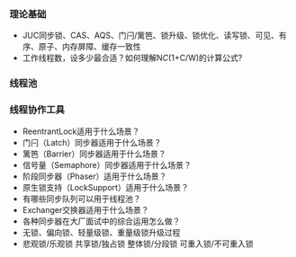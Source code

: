 ### 理论基础
* JUC同步锁、CAS、AQS、门闩/篱笆、锁升级、锁优化、读写锁、可见、有序、原子、内存屏障、缓存一致性
* 工作线程数，设多少最合适？如何理解N*C*(1+C/W)的计算公式?
### 线程池

### 线程协作工具
* ReentrantLock适用于什么场景？
* 门闩（Latch）同步器适用于什么场景？
* 篱笆（Barrier）同步器适用于什么场景？
* 信号量（Semaphore）同步器适用于什么场景？
* 阶段同步器（Phaser）适用于什么场景？
* 原生锁支持（LockSupport）适用于什么场景？
* 有哪些同步队列可以用于线程池？
* Exchanger交换器适用于什么场景？
* 各种同步器在大厂面试中的综合运用怎么做？
* 无锁、偏向锁、轻量级锁、重量级锁升级过程
* 悲观锁/乐观锁 共享锁/独占锁 整体锁/分段锁 可重入锁/不可重入锁
